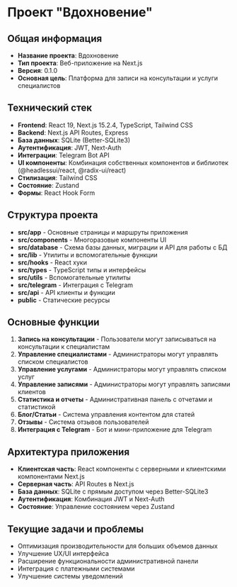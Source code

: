 # Проект "Вдохновение"

## Общая информация
- **Название проекта**: Вдохновение
- **Тип проекта**: Веб-приложение на Next.js
- **Версия**: 0.1.0
- **Основная цель**: Платформа для записи на консультации и услуги специалистов

## Технический стек
- **Frontend**: React 19, Next.js 15.2.4, TypeScript, Tailwind CSS
- **Backend**: Next.js API Routes, Express
- **База данных**: SQLite (Better-SQLite3)
- **Аутентификация**: JWT, Next-Auth
- **Интеграции**: Telegram Bot API
- **UI компоненты**: Комбинация собственных компонентов и библиотек (@headlessui/react, @radix-ui/react)
- **Стилизация**: Tailwind CSS
- **Состояние**: Zustand
- **Формы**: React Hook Form

## Структура проекта
- **src/app** - Основные страницы и маршруты приложения
- **src/components** - Многоразовые компоненты UI
- **src/database** - Схема базы данных, миграции и API для работы с БД
- **src/lib** - Утилиты и вспомогательные функции
- **src/hooks** - React хуки
- **src/types** - TypeScript типы и интерфейсы
- **src/utils** - Вспомогательные утилиты
- **src/telegram** - Интеграция с Telegram
- **src/api** - API клиенты и функции
- **public** - Статические ресурсы

## Основные функции
1. **Запись на консультации** - Пользователи могут записываться на консультации к специалистам
2. **Управление специалистами** - Администраторы могут управлять списком специалистов
3. **Управление услугами** - Администраторы могут управлять списком услуг
4. **Управление записями** - Администраторы могут управлять записями клиентов
5. **Статистика и отчеты** - Административная панель с отчетами и статистикой
6. **Блог/Статьи** - Система управления контентом для статей
7. **Отзывы** - Система отзывов пользователей
8. **Интеграция с Telegram** - Бот и мини-приложение для Telegram

## Архитектура приложения
- **Клиентская часть**: React компоненты с серверными и клиентскими компонентами Next.js
- **Серверная часть**: API Routes в Next.js
- **База данных**: SQLite с прямым доступом через Better-SQLite3
- **Аутентификация**: Комбинация JWT и Next-Auth
- **Состояние**: Управление состоянием через Zustand

## Текущие задачи и проблемы
- Оптимизация производительности для больших объемов данных
- Улучшение UX/UI интерфейса
- Расширение функциональности административной панели
- Интеграция с платежными системами
- Улучшение системы уведомлений

